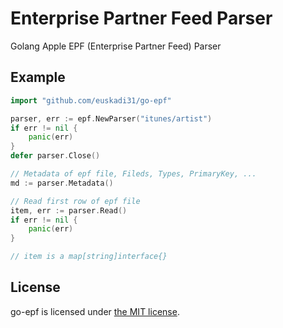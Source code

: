 Enterprise Partner Feed Parser
==============================

Golang Apple EPF (Enterprise Partner Feed) Parser

## Example

```go
import "github.com/euskadi31/go-epf"

parser, err := epf.NewParser("itunes/artist")
if err != nil {
    panic(err)
}
defer parser.Close()

// Metadata of epf file, Fileds, Types, PrimaryKey, ...
md := parser.Metadata()

// Read first row of epf file
item, err := parser.Read()
if err != nil {
    panic(err)
}

// item is a map[string]interface{}

```


## License

go-epf is licensed under [the MIT license](LICENSE.md).

